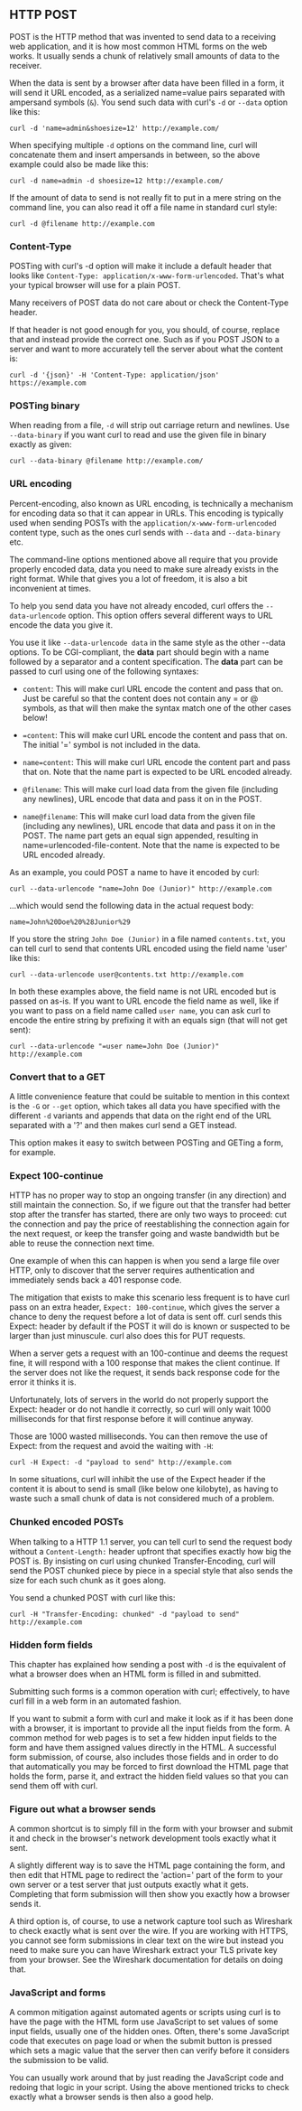 ## HTTP POST

POST is the HTTP method that was invented to send data to a receiving web
application, and it is how most common HTML forms on the web
works. It usually sends a chunk of relatively small amounts of data to the
receiver.

When the data is sent by a browser after data have been filled in a form, it
will send it URL encoded, as a serialized name=value pairs separated with
ampersand symbols (`&`). You send such data with curl's `-d` or `--data`
option like this:

    curl -d 'name=admin&shoesize=12' http://example.com/

When specifying multiple `-d` options on the command line, curl will
concatenate them and insert ampersands in between, so the above example could
also be made like this:

    curl -d name=admin -d shoesize=12 http://example.com/

If the amount of data to send is not really fit to put in a mere string on the
command line, you can also read it off a file name in standard curl style:

    curl -d @filename http://example.com

### Content-Type

POSTing with curl's -d option will make it include a default header that looks
like `Content-Type: application/x-www-form-urlencoded`. That's what your
typical browser will use for a plain POST.

Many receivers of POST data do not care about or check the Content-Type
header.

If that header is not good enough for you, you should, of course, replace that
and instead provide the correct one. Such as if you POST JSON to a server and
want to more accurately tell the server about what the content is:

    curl -d '{json}' -H 'Content-Type: application/json' https://example.com

### POSTing binary

When reading from a file, `-d` will strip out carriage return and
newlines. Use `--data-binary` if you want curl to read and use the given file
in binary exactly as given:

    curl --data-binary @filename http://example.com/

### URL encoding

Percent-encoding, also known as URL encoding, is technically a mechanism for
encoding data so that it can appear in URLs. This encoding is typically used
when sending POSTs with the `application/x-www-form-urlencoded` content type,
such as the ones curl sends with `--data` and `--data-binary` etc.

The command-line options mentioned above all require that you provide properly
encoded data, data you need to make sure already exists in the right format.
While that gives you a lot of freedom, it is also a bit inconvenient at times.

To help you send data you have not already encoded, curl offers the
`--data-urlencode` option. This option offers several different ways to URL
encode the data you give it.

You use it like `--data-urlencode data` in the same style as the other --data
options. To be CGI-compliant, the **data** part should begin with a name
followed by a separator and a content specification. The **data** part can be
passed to curl using one of the following syntaxes:

 - `content`: This will make curl URL encode the content and pass that
   on. Just be careful so that the content does not contain any = or @ symbols,
   as that will then make the syntax match one of the other cases below!

 - `=content`: This will make curl URL encode the content and pass that
   on. The initial '=' symbol is not included in the data.

 - `name=content`: This will make curl URL encode the content part and pass
   that on. Note that the name part is expected to be URL encoded already.

 - `@filename`: This will make curl load data from the given file (including
   any newlines), URL encode that data and pass it on in the POST.

 - `name@filename`: This will make curl load data from the given file
   (including any newlines), URL encode that data and pass it on in the POST.
   The name part gets an equal sign appended, resulting in
   name=urlencoded-file-content. Note that the name is expected to be URL
   encoded already.

As an example, you could POST a name to have it encoded by curl:

    curl --data-urlencode "name=John Doe (Junior)" http://example.com

…which would send the following data in the actual request body:

    name=John%20Doe%20%28Junior%29

If you store the string `John Doe (Junior)` in a file named `contents.txt`,
you can tell curl to send that contents URL encoded using the field name
'user' like this:

    curl --data-urlencode user@contents.txt http://example.com

In both these examples above, the field name is not URL encoded but is passed
on as-is. If you want to URL encode the field name as well, like if you want
to pass on a field name called `user name`, you can ask curl to encode the
entire string by prefixing it with an equals sign (that will not get sent):

    curl --data-urlencode "=user name=John Doe (Junior)" http://example.com

### Convert that to a GET

A little convenience feature that could be suitable to mention in this context
is the `-G` or `--get` option, which takes all data you have specified with the
different `-d` variants and appends that data on the right end of the URL
separated with a '?' and then makes curl send a GET instead.

This option makes it easy to switch between POSTing and GETing a form, for
example.

### Expect 100-continue

HTTP has no proper way to stop an ongoing transfer (in any direction) and
still maintain the connection. So, if we figure out that the transfer had better
stop after the transfer has started, there are only two ways to proceed: cut the
connection and pay the price of reestablishing the connection again for the next
request, or keep the transfer going and waste bandwidth but be able to reuse
the connection next time.

One example of when this can happen is when you send a large file over HTTP,
only to discover that the server requires authentication and immediately sends
back a 401 response code.

The mitigation that exists to make this scenario less frequent is to have
curl pass on an extra header, `Expect: 100-continue`, which gives the server a
chance to deny the request before a lot of data is sent off. curl sends this
Expect: header by default if the POST it will do is known or suspected to be
larger than just minuscule. curl also does this for PUT requests.

When a server gets a request with an 100-continue and deems the request fine,
it will respond with a 100 response that makes the client continue. If the
server does not like the request, it sends back response code for the error it
thinks it is.

Unfortunately, lots of servers in the world do not properly support the
Expect: header or do not handle it correctly, so curl will only wait 1000
milliseconds for that first response before it will continue anyway.

Those are 1000 wasted milliseconds. You can then remove the use of Expect:
from the request and avoid the waiting with `-H`:

    curl -H Expect: -d "payload to send" http://example.com

In some situations, curl will inhibit the use of the Expect header if the
content it is about to send is small (like below one kilobyte), as having to
waste such a small chunk of data is not considered much of a problem.

### Chunked encoded POSTs

When talking to a HTTP 1.1 server, you can tell curl to send the request body
without a `Content-Length:` header upfront that specifies exactly how big the
POST is. By insisting on curl using chunked Transfer-Encoding, curl will send
the POST chunked piece by piece in a special style that also sends the size
for each such chunk as it goes along.

You send a chunked POST with curl like this:

    curl -H "Transfer-Encoding: chunked" -d "payload to send" http://example.com

### Hidden form fields

This chapter has explained how sending a post with `-d` is the equivalent of
what a browser does when an HTML form is filled in and submitted.

Submitting such forms is a common operation with curl; effectively, to have
curl fill in a web form in an automated fashion.

If you want to submit a form with curl and make it look as if it has been done
with a browser, it is important to provide all the input fields from the
form. A common method for web pages is to set a few hidden input fields to the
form and have them assigned values directly in the HTML. A successful form
submission, of course, also includes those fields and in order to do that
automatically you may be forced to first download the HTML page that holds the
form, parse it, and extract the hidden field values so that you can send them
off with curl.

### Figure out what a browser sends

A common shortcut is to simply fill in the form with your browser and submit
it and check in the browser's network development tools exactly what it sent.

A slightly different way is to save the HTML page containing the form, and
then edit that HTML page to redirect the 'action=' part of the form to your
own server or a test server that just outputs exactly what it gets. Completing
that form submission will then show you exactly how a browser sends it.

A third option is, of course, to use a network capture tool such as Wireshark to
check exactly what is sent over the wire. If you are working with HTTPS, you
cannot see form submissions in clear text on the wire but instead you need to
make sure you can have Wireshark extract your TLS private key from your
browser. See the Wireshark documentation for details on doing that.

### JavaScript and forms

A common mitigation against automated agents or scripts using curl is to have
the page with the HTML form use JavaScript to set values of some input fields,
usually one of the hidden ones. Often, there's some JavaScript code that
executes on page load or when the submit button is pressed which sets a magic
value that the server then can verify before it considers the submission to be
valid.

You can usually work around that by just reading the JavaScript code and
redoing that logic in your script. Using the above mentioned tricks to check
exactly what a browser sends is then also a good help.
